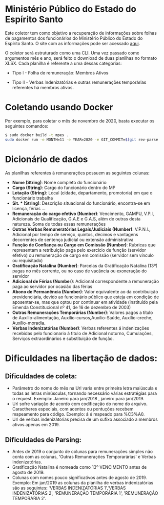 # Ministério Público do Estado do Espírito Santo

Este coletor tem como objetivo a recuperação de informações sobre folhas de pagamentos dos funcionários do Ministério Público do Estado do Espírito Santo. O site com as informações pode ser acessado [aqui](https://www.mpes.mp.br/transparencia/informacoes/Contracheque/Remuneracao_de_Todos_os_Membros_Ativos.asp).

O coletor será estruturado como uma CLI. Uma vez passado como argumentos mês e ano, será feito o download de duas planilhas no formato XLSX. Cada planilha é referente a uma dessas categorias:

- Tipo I - Folha de remuneração: Membros Ativos

- Tipo II - Verbas Indenizatórias e outras remunerações temporárias referentes há membros ativos.

# Coletando usando Docker

Por exemplo, para coletar o mês de novembro de 2020, basta executar os seguintes comandos:

```sh
$ sudo docker build -t mpes .
sudo docker run -e MONTH=11 -e YEAR=2020 -e GIT_COMMIT=$(git rev-parse HEAD) -e OUTPUT_FOLDER='/output' mpes
```
# Dicionário de dados

As planilhas referentes á remunerações possuem as seguintes colunas:

- **Nome (String)**: Nome completo do funcionário
- **Cargo (String)**: Cargo do funcionário dentro do MP
- **Lotação (String)**: Local (cidade, departamento, promotoria) em que o funcionário trabalha
- **Sit. * (String)**: Descrição situacional do funcionário, encontra-se em licença, férias ...
- **Remuneração do cargo efetivo (Number)**: Vencimento, GAMPU, V.P.I, Adicionais de Qualificação, G.A.E e G.A.S, além de outras desta natureza. Soma de todas essas remunerações
- **Outras Verbas Remuneratórias Legais/Judiciais (Number)**: V.P.N.I., Adicional por tempo de serviço, quintos, décimos e vantagens decorrentes de sentença judicial ou extensão administrativa
- **Função de Confiança ou Cargo em Comissão  (Number)**: Rubricas que representam a retribuição paga pelo exercício de função (servidor efetivo) ou remuneração de cargo em comissão (servidor sem vínculo ou requisitado)
- **Gratificação Natalina (Number)**: Parcelas da Gratificação Natalina (13º) pagas no mês corrente, ou no caso de vacância ou exoneração do servidor
- **Adicional de Férias (Number)**: Adicional correspondente a remuneração paga ao servidor por ocasião das férias
- **Abono de Permanência (Number)**: Valor equivalente ao da contribuição previdenciária, devido ao funcionário público que esteja em condição de aposentar-se, mas que optou por continuar em atividade (instituído pela Emenda Constitucional nº 41, de 16 de dezembro de 2003)
- **Outras Remunerações Temporárias (Number)**: Valores pagos a título de Auxílio-alimentação, Auxílio-cursos,Auxílio-Saúde, Auxílio-creche, Auxílio-moradia.
- **Verbas Indenizatórias  (Number)**: Verbas referentes á indenizações recebidas pelo funcionario á titulo de Adicional noturno, Cumulações, Serviços extraordinários e substituição de função.

# Dificuldades na libertação de dados: 

## Dificuldades de coleta:

- Parâmetro do nome do mês na Url varia entre primeira letra maiúscula e todas as letras minúsculas, tornando necessário várias estratégias para o request. Exemplo: Janeiro para jan/2018 , janeiro para jan/2019. 
- Url sofre variação de acordo com codificação do nome do arquivo. Caractheres especiais, com acentos ou pontuções recebem mapeamento para código. Exemplo: á é mapeado para %C3%A0.
- Url de verbas indenizátorias precisa de um sufixo associado a membros ativos apenas em 2019. 

## Dificuldades de Parsing:

- Antes de 2019 o conjunto de colunas para remunerações simples não conta com as colunas, 'Outras Remunerações Temporarárias' e Verbas Indenizatórias. 
- Gratificação Natalina é nomeada como 13º VENCIMENTO antes de agosto de 2019. 
- Colunas com nomes pouco significativos antes de agosto de 2019. Exemplo: Em jan/2019 as colunas da planilha de verbas indenizatórias são as seguintes: 'VERBAS INDENIZATÓRIAS 1','VERBAS INDENIZATÓRIAS 2', 'REMUNERAÇÃO TEMPORÁRIA 1', 'REMUNERAÇÃO TEMPORÁRIA 2'.